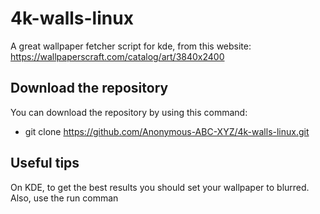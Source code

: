 # 4k-walls-linux
A great wallpaper fetcher script for kde, from this website: https://wallpaperscraft.com/catalog/art/3840x2400

## Download the repository
You can download the repository by using this command: 
  - git clone https://github.com/Anonymous-ABC-XYZ/4k-walls-linux.git

## Useful tips
On KDE, to get the best results you should set your wallpaper to blurred. Also, use the run comman
